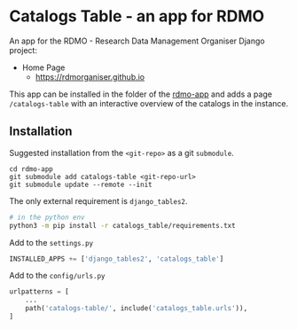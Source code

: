 # Catalogs Table - an app for RDMO

An app for the RDMO - Research Data Management Organiser Django project:  
* Home Page
  * https://rdmorganiser.github.io


This app can be installed in the folder of the [rdmo-app](https://github.com/rdmorganiser/rdmo-app) and adds a page `/catalogs-table` with an interactive overview of the catalogs in the instance.


## Installation

Suggested installation from the `<git-repo>` as a git `submodule`.

```
cd rdmo-app
git submodule add catalogs-table <git-repo-url>
git submodule update --remote --init
```

The only external requirement is `django_tables2`.

```bash
# in the python env
python3 -m pip install -r catalogs_table/requirements.txt
```
Add to the `settings.py`
```py
INSTALLED_APPS += ['django_tables2', 'catalogs_table']
```
Add to the `config/urls.py`
```py
urlpatterns = [
    ...
    path('catalogs-table/', include('catalogs_table.urls')),
]
```
